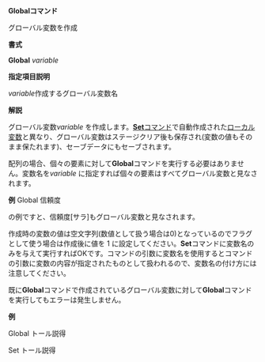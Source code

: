 **Globalコマンド**

グローバル変数を作成

**書式**

**Global** *variable*

**指定項目説明**

*variable*作成するグローバル変数名

**解説**

グローバル変数*variable* を作成します。[**Set**コマンド](Setコマンド.md)で自動作成された[ローカル変数](ローカル変数.md)と異なり、グローバル変数はステージクリア後も保存され(変数の値もそのまま保たれます)、セーブデータにもセーブされます。

配列の場合、個々の要素に対して**Global**コマンドを実行する必要はありません。変数名を*variable* に指定すれば個々の要素はすべてグローバル変数と見なされます。

**例** Global 信頼度

の例ですと、信頼度[サラ]もグローバル変数と見なされます。

作成時の変数の値は空文字列(数値として扱う場合は0)となっているのでフラグとして使う場合は作成後に値を 1 に設定してください。**Set**コマンドに変数名のみを与えて実行すればOKです。コマンドの引数に変数名を使用するとコマンドの引数に変数の内容が指定されたものとして扱われるので、変数名の付け方には注意してください。

既に**Global**コマンドで作成されているグローバル変数に対して**Global**コマンドを実行してもエラーは発生しません。

**例**

Global トール説得

Set トール説得
